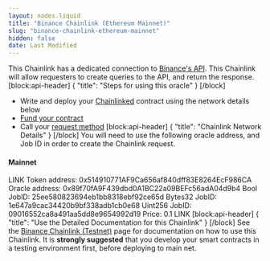 ```yaml
---
layout: nodes.liquid
title: "Binance Chainlink (Ethereum Mainnet)"
slug: "binance-chainlink-ethereum-mainnet"
hidden: false
date: Last Modified
---
```

This Chainlink has a dedicated connection to <a href="https://github.com/binance-exchange/binance-official-api-docs">Binance's API</a>. This Chainlink will allow requesters to create queries to the API, and return the response.
[block:api-header]
{
  "title": "Steps for using this oracle"
}
[/block]
- Write and deploy your [Chainlinked](doc:create-a-chainlinked-project) contract using the network details below
- [Fund your contract](doc:fund-your-contract) 
- Call your [request method](#section-chainlink-examples) 
[block:api-header]
{
  "title": "Chainlink Network Details"
}
[/block]
You will need to use the following oracle address, and Job ID in order to create the Chainlink request.

#### Mainnet
LINK Token address: 0x514910771AF9Ca656af840dff83E8264EcF986CA
Oracle address: 0x89f70fA9F439dbd0A1BC22a09BEFc56adA04d9b4
Bool JobID: 25ee580823694eb1bb8318ebf92ce65d
Bytes32 JobID: 1e647a9cac34420b9bf338adb1cb0e68
Uint256 JobID: 09016552ca8a491aa5dd8e9654992d19
Price: 0.1 LINK
[block:api-header]
{
  "title": "Use the Detailed Documentation for this Chainlink"
}
[/block]
See the [Binance Chainlink (Testnet)](doc:binance-chainlink-testnet#section-create-your-chainlinked-contract) page for documentation on how to use this Chainlink. It is **strongly suggested** that you develop your smart contracts in a testing environment first, before deploying to main net.